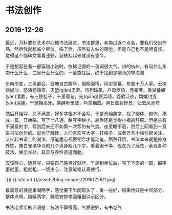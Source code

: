 书法创作
========================

2016-12-26
------------------------
最近，万科要在艺术中心搞书法展览，书法群里，老南瓜逐个点名，要我们交出作品，然后我就想临个柳体。临了后，虽然有入帖的感觉，但是自己也不是很喜欢，觉得这个临碑文看看还好，装裱挂起来就没有意义。

于是想起在看一部穿越小说时，依稀记得的一首词很大气，讲的杭州，有句什么东南什么什么，三吴什么什么的，一番查找后，终于找到是柳永的望海潮

>
东南形胜，三吴都会，钱塘自古繁华，烟柳画桥，风帘翠幕，参差十万人家。云树绕堤沙，怒涛卷霜雪，天堑(qiàn)无涯。市列珠玑，户盈罗绮，竞豪奢。重湖叠巘(yǎn)清嘉。有三秋桂子，十里荷花。羌(qiāng)管弄晴，菱歌泛夜，嬉嬉钓叟(sǒu)莲娃。千骑拥高牙。乘醉听箫鼓，吟赏烟霞。异日图将好景，归去凤池夸

然后开始写，总不满意，好多字根本不会写，于是开始集字，找了柳体、颜体，凑成一篇，开始临，写了七八通，越写字越小，最后还是觉得小楷最舒服。但是总有不满意的字，写到后来还不如第一次写的有气势。夜里睡不着，然后上网看到一篇说书法创作的。说为了藏挫，人们喜欢写大字，打格子，或者万言小楷引起关注，又忆起书谱上的说法，纸笔墨心都要相合才能动笔，豁然开悟，书法本来就是修身养性，像白雀法华寺的几个真身殿几个字，看着很干净，现在为了展览，表现各种技法，展示长处，其实与养性背道而驰。

应该静心，随意写，只要自己感觉好就行，于是到单位后，写了下面的一篇，每字歪就歪，粗就粗，一切由心，注意笔笔认真就行。

![]( {{ site.url }}/assets/blog-images/20161226/1.jpg)

最满意的就是重湖两字，感觉要下半阕起头了，重一些好，结果恰好是中间部分，整体点睛。嬉嬉两字，特意安排笔画粗细以示区分。

书法老师给的评语是：技法不算很高，气质很好，有书卷气